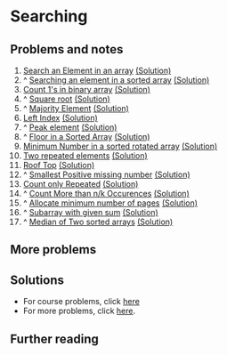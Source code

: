 # Searching

## Problems and notes
1. [Search an Element in an array](https://practice.geeksforgeeks.org/problems/search-an-element-in-an-array/1/?track=SPCF-Searching&batchId=154) [(Solution)](https://github.com/thecoducer/GeeksForGeeks_DSA_Course_Solutions/blob/master/Searching/search_array.cpp)
2. ^ [Searching an element in a sorted array](https://practice.geeksforgeeks.org/problems/who-will-win/1/?track=SPCF-Searching&batchId=154) [(Solution)](https://github.com/thecoducer/GeeksForGeeks_DSA_Course_Solutions/blob/master/Searching/search_sorted_array.cpp)
3. [Count 1's in binary array](https://practice.geeksforgeeks.org/problems/count-1s-in-binary-array/1/?track=SPCF-Searching&batchId=154) [(Solution)](https://github.com/thecoducer/GeeksForGeeks_DSA_Course_Solutions/blob/master/Searching/count_ones.cpp)
4. ^ [Square root](https://practice.geeksforgeeks.org/problems/square-root/1/?track=SPCF-Searching&batchId=154) [(Solution)](https://github.com/thecoducer/GeeksForGeeks_DSA_Course_Solutions/blob/master/Searching/square_root.cpp)
5. ^ [Majority Element](https://practice.geeksforgeeks.org/problems/majority-element/1/?track=SPCF-Searching&batchId=154) [(Solution)](https://github.com/thecoducer/GeeksForGeeks_DSA_Course_Solutions/blob/master/Searching/majority_element.cpp)
6. [Left Index](https://practice.geeksforgeeks.org/problems/left-index/1/?track=SPCF-Searching&batchId=154) [(Solution)](https://github.com/thecoducer/GeeksForGeeks_DSA_Course_Solutions/blob/master/Searching/left_index.cpp)
7. ^ [Peak element](https://practice.geeksforgeeks.org/problems/peak-element/1/?track=SPCF-Searching&batchId=154) [(Solution)](https://github.com/thecoducer/GeeksForGeeks_DSA_Course_Solutions/blob/master/Searching/peak_element.cpp)
8. ^ [Floor in a Sorted Array](https://practice.geeksforgeeks.org/problems/floor-in-a-sorted-array/1/?track=SPCF-Searching&batchId=154) [(Solution)](https://github.com/thecoducer/GeeksForGeeks_DSA_Course_Solutions/blob/master/Searching/floor_sorted_array.cpp)
9. [Minimum Number in a sorted rotated array](https://practice.geeksforgeeks.org/problems/minimum-number-in-a-sorted-rotated-array/1/?track=SPCF-Searching&batchId=154) [(Solution)]()
10. [Two repeated elements](https://practice.geeksforgeeks.org/problems/two-repeated-elements/1/?track=SPCF-Searching&batchId=154) [(Solution)]()
11. [Roof Top](https://practice.geeksforgeeks.org/problems/roof-top/1/?track=SPCF-Searching&batchId=154) [(Solution)]()
12. ^ [Smallest Positive missing number](https://practice.geeksforgeeks.org/problems/smallest-positive-missing-number/1/?track=SPCF-Searching&batchId=154) [(Solution)]()
13. [Count only Repeated](https://practice.geeksforgeeks.org/problems/count-only-repeated/0/?track=SPCF-Searching&batchId=154) [(Solution)]()
14. ^ [Count More than n/k Occurences](https://practice.geeksforgeeks.org/problems/count-element-occurences/1/?track=SPCF-Searching&batchId=154) [(Solution)]()
15. ^ [Allocate minimum number of pages](https://practice.geeksforgeeks.org/problems/allocate-minimum-number-of-pages/0/?track=SPCF-Searching&batchId=154) [(Solution)]()
16. ^ [Subarray with given sum](https://practice.geeksforgeeks.org/problems/subarray-with-given-sum/1/?track=SPCF-Searching&batchId=154) [(Solution)]()
17. ^ [Median of Two sorted arrays](https://practice.geeksforgeeks.org/problems/median-of-two-sorted-arrays/0/?track=SPCF-Searching&batchId=154) [(Solution)]()


## More problems


## Solutions
- For course problems, click [here](https://github.com/thecoducer/GeeksForGeeks_DSA_Course_Solutions/blob/master/Searching)
- For more problems, click [here](https://github.com/thecoducer/GeeksForGeeks_DSA_Course_Solutions/tree/master/Arrays/Searching).

## Further reading
